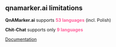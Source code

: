 ## qnamarker.ai limitations

**QnAMarker.ai** supports <span style="color:#FF5E99">**53 languages**</span> (incl. Polish)

**Chit-Chat** supports only <span style="color:#FF5E99">**9 languages**</span>

[Documentation](https://docs.microsoft.com/en-us/azure/cognitive-services/qnamaker/overview/language-support)